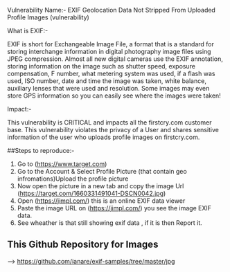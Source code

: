 
Vulnerability Name:- EXIF Geolocation Data Not Stripped From Uploaded Profile Images (vulnerability)

What is EXIF:-

EXIF is short for Exchangeable Image File, a format that is a standard for storing interchange information in digital photography image files using JPEG compression. Almost all new digital cameras use the EXIF annotation, storing information on the image such as shutter speed, exposure compensation, F number, what metering system was used, if a flash was used, ISO number, date and time the image was taken, white balance, auxiliary lenses that were used and resolution. Some images may even store GPS information so you can easily see where the images were taken!

Impact:-

This vulnerability is CRITICAL and impacts all the firstcry.com customer base. This vulnerability violates the privacy of a User and shares sensitive information of the user who uploads profile images on firstcry.com.

 
##Steps to reproduce:-

1) Go to (https://www.target.com)
2) Go to the Account & Select Profile Picture (that contain geo infromations)Upload the profile picture 
3) Now open the picture in a new tab and copy the image Url  (https://target.com/1660331491041-DSCN0042.jpg)
4) Open (https://jimpl.com/)  this is an online EXIF data viewer
5) Paste the image URL on  (https://jimpl.com/) you see the image EXIF data.
6) See wheather is that still showing exif data , if it is then Report it.

## This Github Repository for Images 
--> https://github.com/ianare/exif-samples/tree/master/jpg
 
